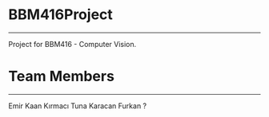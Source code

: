 # BBM416Project
-----
Project for BBM416 - Computer Vision.
# Team Members
-----
Emir Kaan Kırmacı
Tuna Karacan
Furkan ?

